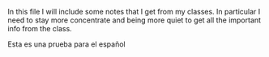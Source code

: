 In this file I will include some notes that I get from my classes.
In particular I need to stay more concentrate and being more quiet to get all the important info from the class.

Esta es una prueba para el español
